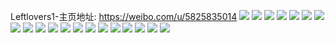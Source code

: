 Leftlovers1-主页地址: https://weibo.com/u/5825835014 
![](https://wx4.sinaimg.cn/mw2000/006mgBOSly1h7wx9ymzhtj30u00z0139.jpg) 
![](https://wx4.sinaimg.cn/mw2000/006mgBOSly1h7l840yxkuj30u0140anh.jpg) 
![](https://wx4.sinaimg.cn/mw2000/006mgBOSly1h76bz7dnhqj30u013q467.jpg) 
![](https://wx4.sinaimg.cn/mw2000/006mgBOSly1h72v1y2ng2j30ut0u0n3h.jpg) 
![](https://wx4.sinaimg.cn/mw2000/006mgBOSly1h5k01z9b1jj30u00u0agt.jpg) 
![](https://wx4.sinaimg.cn/mw2000/006mgBOSly1h4aigh5hp0j30u00u044c.jpg) 
![](https://wx4.sinaimg.cn/mw2000/006mgBOSly1h47vx6kdrzj30u00yy78w.jpg) 
![](https://wx4.sinaimg.cn/mw2000/006mgBOSgy1h4422yh79aj30u00vydlw.jpg) 
![](https://wx4.sinaimg.cn/mw2000/006mgBOSgy1h4422xnabkj30u00y4afs.jpg) 
![](https://wx4.sinaimg.cn/mw2000/006mgBOSgy1h438bra6n1j30u00u0guv.jpg) 
![](https://wx4.sinaimg.cn/mw2000/006mgBOSgy1h42li2ykvjj31hc0u043a.jpg) 
![](https://wx4.sinaimg.cn/mw2000/006mgBOSgy1h427ys3m3cj30u00u044v.jpg) 
![](https://wx4.sinaimg.cn/mw2000/006mgBOSgy1h3z3vdjb4nj30u0140q7c.jpg) 
![](https://wx4.sinaimg.cn/mw2000/006mgBOSgy1h3z3ve0uhjj30u0140n0l.jpg) 
![](https://wx4.sinaimg.cn/mw2000/006mgBOSgy1h3z3vfumdxj31400u0431.jpg) 
![](https://wx4.sinaimg.cn/mw2000/006mgBOSly1h1xpmuxy9uj30u00u00z8.jpg) 
![](https://wx4.sinaimg.cn/mw2000/006mgBOSly1h1xpmvknxej30u00x6104.jpg) 
![](https://wx4.sinaimg.cn/mw2000/006mgBOSly1h1xpmucwfzj30u0140n6k.jpg) 
![](https://wx4.sinaimg.cn/mw2000/006mgBOSly1h1ttn77qqmj30u00u0al2.jpg) 
![](https://wx4.sinaimg.cn/mw2000/006mgBOSly1h1ttn5yfzxj30u00u048f.jpg) 
